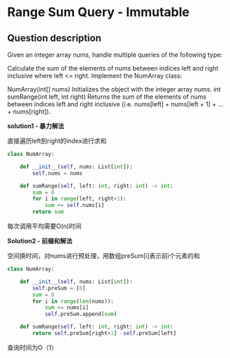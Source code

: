 # Range Sum Query - Immutable

## Question description
Given an integer array nums, handle multiple queries of the following type:

Calculate the sum of the elements of nums between indices left and right inclusive where left <= right.
Implement the NumArray class:

NumArray(int[] nums) Initializes the object with the integer array nums.
int sumRange(int left, int right) Returns the sum of the elements of nums between indices left and right inclusive (i.e. nums[left] + nums[left + 1] + ... + nums[right]).

**solution1 - 暴力解法**

直接遍历left到right的index进行求和

```python
class NumArray:

    def __init__(self, nums: List[int]):
        self.nums = nums

    def sumRange(self, left: int, right: int) -> int:
        sum = 0
        for i in range(left, right+1):
            sum += self.nums[i]
        return sum
```

每次调用平均需要O(n)时间

**Solution2 - 前缀和解法** 

空间换时间，对nums进行预处理，用数组preSum[i]表示前i个元素的和

```python
class NumArray:

    def __init__(self, nums: List[int]):
        self.preSum = [0]
        sum = 0
        for i in range(len(nums)):
            sum += nums[i]
            self.preSum.append(sum)

    def sumRange(self, left: int, right: int) -> int:
        return self.preSum[right+1] -self.preSum[left]
```

查询时间为O（1）